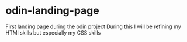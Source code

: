 # odin-landing-page


First landing page during the odin project
During this I will be refining my HTMl skills but especially my CSS skills